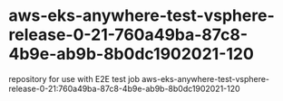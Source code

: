 # aws-eks-anywhere-test-vsphere-release-0-21-760a49ba-87c8-4b9e-ab9b-8b0dc1902021-120
repository for use with E2E test job aws-eks-anywhere-test-vsphere-release-0-21:760a49ba-87c8-4b9e-ab9b-8b0dc1902021-120
